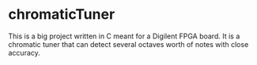 # chromaticTuner

This is a big project written in C meant for a Digilent FPGA board. It is a chromatic tuner that can detect several octaves worth of notes with close accuracy.

